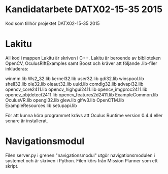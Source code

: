 # Kandidatarbete DATX02-15-35 2015

Kod som tillhör projektet DATX02-15-35 2015

# Lakitu

All kod i mappen Lakitu är skriven i C++. Lakitu är beroende av biblioteken OpenCV, OculusRiftExamples samt Boost och kräver att följande .lib-filer inkluderas:

winmm.lib
Ws2_32.lib
kernel32.lib
user32.lib
gdi32.lib
winspool.lib
shell32.lib
ole32.lib
oleaut32.lib
uuid.lib
comdlg32.lib
advapi32.lib
opencv_core2411.lib
opencv_highgui2411.lib
opencv_imgproc2411.lib
opencv_objdetect2411.lib
opencv_features2d2411.lib
ExampleCommon.lib
OculusVR.lib
opengl32.lib
glew.lib
glfw3.lib
OpenCTM.lib
ExampleResources.lib
setupapi.lib

För att kunna köra programmet krävs att Oculus Runtime version 0.4.4 eller senare är installerat.

# Navigationsmodul

Filen server.py i grenen "navigationsmodul" utgör navigationsmodulen i systemet och är skriven i Python. Filen körs från Mission Planner som ett skript.
